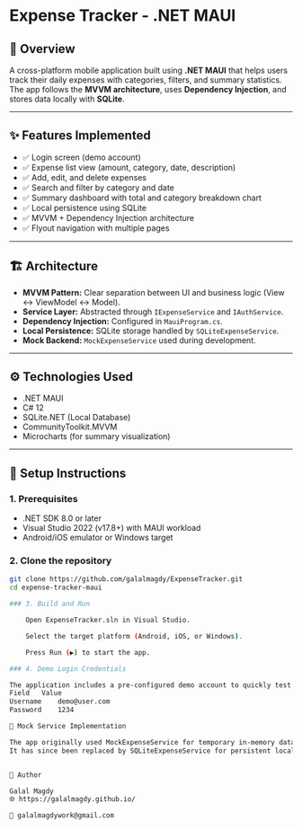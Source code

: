 # Expense Tracker - .NET MAUI

## 📱 Overview
A cross-platform mobile application built using **.NET MAUI** that helps users track their daily expenses with categories, filters, and summary statistics.  
The app follows the **MVVM architecture**, uses **Dependency Injection**, and stores data locally with **SQLite**.

---

## ✨ Features Implemented
- ✅ Login screen (demo account)
- ✅ Expense list view (amount, category, date, description)
- ✅ Add, edit, and delete expenses
- ✅ Search and filter by category and date
- ✅ Summary dashboard with total and category breakdown chart
- ✅ Local persistence using SQLite
- ✅ MVVM + Dependency Injection architecture
- ✅ Flyout navigation with multiple pages

---

## 🏗️ Architecture
- **MVVM Pattern:** Clear separation between UI and business logic (View ↔ ViewModel ↔ Model).  
- **Service Layer:** Abstracted through `IExpenseService` and `IAuthService`.  
- **Dependency Injection:** Configured in `MauiProgram.cs`.  
- **Local Persistence:** SQLite storage handled by `SQLiteExpenseService`.  
- **Mock Backend:** `MockExpenseService` used during development.

---

## ⚙️ Technologies Used
- .NET MAUI  
- C# 12  
- SQLite.NET (Local Database)  
- CommunityToolkit.MVVM  
- Microcharts (for summary visualization)  

---

## 🚀 Setup Instructions

### 1. Prerequisites
- .NET SDK 8.0 or later  
- Visual Studio 2022 (v17.8+) with MAUI workload  
- Android/iOS emulator or Windows target  

### 2. Clone the repository
```bash
git clone https://github.com/galalmagdy/ExpenseTracker.git
cd expense-tracker-maui

### 3. Build and Run

    Open ExpenseTracker.sln in Visual Studio.

    Select the target platform (Android, iOS, or Windows).

    Press Run (▶) to start the app.

### 4. Demo Login Credentials

The application includes a pre-configured demo account to quickly test the features:
Field	Value
Username	demo@user.com
Password	1234

🧩 Mock Service Implementation

The app originally used MockExpenseService for temporary in-memory data during development.
It has since been replaced by SQLiteExpenseService for persistent local storage using SQLite.


👤 Author

Galal Magdy
🌐 https://galalmagdy.github.io/

📧 galalmagdywork@gmail.com
